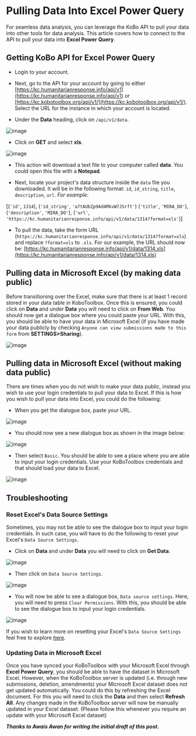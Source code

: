 # Pulling Data Into Excel Power Query

For seamless data analysis, you can leverage the KoBo API to pull your data into other tools for data analysis. This article covers how to connect to the API to pull your data into __Excel Power Query__.

## Getting KoBo API for Excel Power Query

* Login to your account.

* Next, go to the API for your account by going to either [https://kc.humanitarianresponse.info/api/v1](https://kc.humanitarianresponse.info/api/v1) or [https://kc.kobotoolbox.org/api/v1/](https://kc.kobotoolbox.org/api/v1/). Select the URL for the instance in which your account is located.

* Under the __Data__ heading, click on `/api/v1/data`.

![image](/images/pulling_data_excelquery/api_json.jpg)

* Click on __GET__ and select __xls__.

![image](/images/pulling_data_excelquery/api_datalist.jpg)

* This action will download a text file to your computer called __data__. You could open this file with a __Notepad__.

* Next, locate your project's data structure inside the `data` file you downloaded. It will be in the following format: `id`, `id_string`, `title`, `description`, `url`. _For example:_

[(`'id'`, `1314`), (`'id_string'`, `'a7tAUbZp9Ad4MkvW7JSrft'`) (`'title'`, `'MIRA_DO'`), (`'description'`, `'MIRA_DO'`), (`'url'`, `'https://kc.humanitarianresponse.info/api/v1/data/1314?format=xls'`)]

* To pull the data, take the form URL (`https://kc.humanitarianresponse.info/api/v1/data/1314?format=xls`) and replace `?format=xls` to `.xls`. For our example, the URL should now be: [https://kc.humanitarianresponse.info/api/v1/data/1314.xls](https://kc.humanitarianresponse.info/api/v1/data/1314.xls)

## Pulling data in Microsoft Excel (by making data public)

Before transitioning over the Excel, make sure that there is at least 1 record stored in your data table in KoboToolbox. Once this is ensured, you could click on **Data** and under **Data** you will need to click on **From Web**. You should now get a dialogue box where you could paste your URL. With this, you should be able to have your data in Microsoft Excel (if you have made your data publicly by checking `Anyone can view submissions made to this form` from **SETTINGS>Sharing**).

![image](/images/pulling_data_excelquery/excel_updated.png)

## Pulling data in Microsoft Excel (without making data public)

There are times when you do not wish to make your data public, instead you wish to use your login credentials to pull your data to Excel. If this is how you wish to pull your data into Excel, you could do the following:

* When you get the dialogue box, paste your URL.

![image](/images/pulling_data_excelquery/url.png)

* You should now see a new dialogue box as shown in the image below:

![image](/images/pulling_data_excelquery/basic_authentication.png)

* Then select `Basic`. You should be able to see a place where you are able to input your login credentials. Use your KoBoToolbox credentials and that should load your data to Excel.

![image](/images/pulling_data_excelquery/login_credentials.png)

## Troubleshooting

### Reset Excel's Data Source Settings

Sometimes, you may not be able to see the dialogue box to input your login credentials. In such case, you will have to do the following to reset your Excel's `Data Source Settings`.

* Click on **Data** and under **Data** you will need to click on **Get Data**. 

![image](/images/pulling_data_excelquery/home.png)

* Then click on `Data Source Settings`.

![image](/images/pulling_data_excelquery/home_next.png)

* You will now be able to see a dialogue box, `Data source settings`. Here, you will need to press `Clear Permissions`. With this, you should be able to see the dialogue box to input your login credentials.

![image](/images/pulling_data_excelquery/data_source_settings.png)

If you wish to learn more on resetting your Excel's `Data Source Settings` feel free to explore [here](https://docs.microsoft.com/en-us/power-query/connectorauthentication).

### Updating Data in Microsoft Excel

Once you have synced your KoBoToolbox with your Microsoft Excel through __Excel Power Query__, you should be able to have the dataset in Microsoft Excel. However, when the KoBoToolbox server is updated (i.e. through new submissions, deletion, amendments) your Microsoft Excel dataset does not get updated automatically. You could do this by refreshing the Excel document. For this you will need to click the **Data** and then select **Refresh All**. Any changes made in the KoBoToolbox server will now be manually updated in your Excel dataset. (Please follow this whenever you require an update with your Microsoft Excel dataset)

_**Thanks to Awais Awan for writing the initial draft of this post.**_
